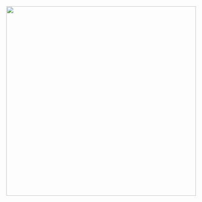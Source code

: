 <img src="https://github.com/gabrielziegler3/Requisitos-2018-1/blob/master/imagens/Casos_de_uso/Transmitir%20multimidia.png?raw=true" width=500px>